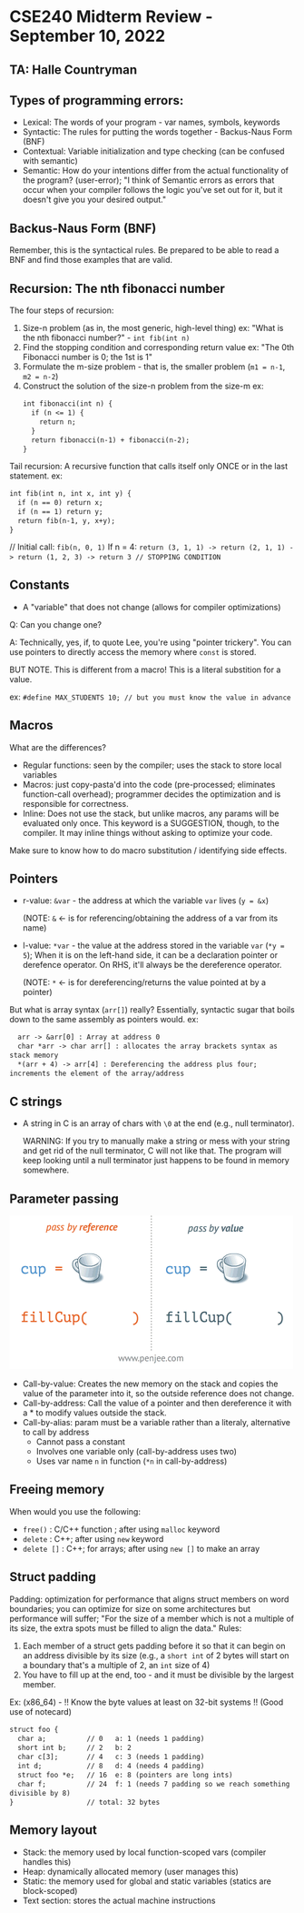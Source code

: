 # CSE240 Midterm Review - September 10, 2022

## TA: Halle Countryman

Types of programming errors:
----------------------------
- Lexical: The words of your program - var names, symbols, keywords
- Syntactic: The rules for putting the words together - Backus-Naus Form (BNF)
- Contextual: Variable initialization and type checking (can be confused with semantic)
- Semantic: How do your intentions differ from the actual functionality of the program? (user-error);
            "I think of Semantic errors as errors that occur when your compiler follows the logic
			you've set out for it, but it doesn't give you your desired output."

Backus-Naus Form (BNF)
----------------------
Remember, this is the syntactical rules. Be prepared to be able to read a BNF
and find those examples that are valid.

Recursion: The nth fibonacci number
-----------------------------------
The four steps of recursion:
1) Size-n problem (as in, the most generic, high-level thing)
   ex: "What is the nth fibonacci number?" - `int fib(int n)`
2) Find the stopping condition and corresponding return value
   ex: "The 0th Fibonacci number is 0; the 1st is 1"
3) Formulate the m-size problem - that is, the smaller problem (`m1 = n-1`, `m2 = n-2`)
4) Construct the solution of the size-n problem from the size-m
   ex:
   ```
   int fibonacci(int n) {
     if (n <= 1) {
	   return n;
	 }
	 return fibonacci(n-1) + fibonacci(n-2);
   }
   ```

Tail recursion: A recursive function that calls itself only ONCE or in the last statement.
   ex:
   ```
   int fib(int n, int x, int y) {
     if (n == 0) return x;
	 if (n == 1) return y;
	 return fib(n-1, y, x+y);
   }
   ```
   // Initial call: `fib(n, 0, 1)`
   If n = 4:
   `return (3, 1, 1) -> return (2, 1, 1) -> return (1, 2, 3) -> return 3 // STOPPING CONDITION`
   
Constants
---------
- A "variable" that does not change (allows for compiler optimizations)

Q: Can you change one?

A: Technically, yes, if, to quote Lee, you're using "pointer trickery".
   You can use pointers to directly access the memory where `const` is stored.

BUT NOTE. This is different from a macro! This is a literal substition for a value.

ex: `#define MAX_STUDENTS 10; // but you must know the value in advance`

Macros
------
What are the differences?
- Regular functions: seen by the compiler; uses the stack to store local variables
- Macros: just copy-pasta'd into the code (pre-processed; eliminates function-call overhead);
          programmer decides the optimization and is responsible for correctness.
- Inline: Does not use the stack, but unlike macros, any params will be evaluated only once.
          This keyword is a SUGGESTION, though, to the compiler. It may inline things without
		  asking to optimize your code.

Make sure to know how to do macro substitution / identifying side effects.

Pointers
--------
- r-value: `&var` - the address at which the variable `var` lives (`y = &x`)
  
  (NOTE: `&` <- is for referencing/obtaining the address of a var from its name)
- l-value: `*var` - the value at the address stored in the variable `var` (`*y = 5`);
           When it is on the left-hand side, it can be a declaration pointer or derefence operator.
		       On RHS, it'll always be the dereference operator.
  
  (NOTE: `*` <- is for dereferencing/returns the value pointed at by a pointer)

But what is array syntax (`arr[]`) really?
Essentially, syntactic sugar that boils down to the same assembly as pointers would.
   ex:
   ```
     arr -> &arr[0] : Array at address 0
     char *arr -> char arr[] : allocates the array brackets syntax as stack memory
     *(arr + 4) -> arr[4] : Dereferencing the address plus four; increments the element of the array/address
   ```

C strings
---------
- A string in C is an array of chars with `\0` at the end (e.g., null terminator).
 
  WARNING: If you try to manually make a string or mess with your string and get
           rid of the null terminator, C will not like that. The program will keep
		       looking until a null terminator just happens to be found in memory somewhere.

Parameter passing
-----------------

![Animation to delineate parameter passing](/images/pass-by-reference-vs-pass-by-value-animation.gif)

- Call-by-value: Creates the new memory on the stack and copies the value of the parameter
               into it, so the outside reference does not change.
- Call-by-address: Call the value of a pointer and then dereference it with a * to modify
               values outside the stack.
- Call-by-alias: param must be a variable rather than a literaly, alternative to call by address
   - Cannot pass a constant
   - Involves one variable only (call-by-address uses two)
   - Uses var name `n` in function (`*n` in call-by-address)


Freeing memory
--------------
When would you use the following:
- `free()` : C/C++ function ; after using `malloc` keyword
- `delete` : C++; after using `new` keyword
- `delete []` : C++; for arrays; after using `new []` to make an array

Struct padding
--------------
Padding: optimization for performance that aligns struct members on word boundaries;
         you can optimize for size on some architectures but performance will suffer;
		 "For the size of a member which is not a multiple of its size, the extra
		 spots must be filled to align the data."
Rules:
1) Each member of a struct gets padding before it so that it can begin on an address
   divisible by its size (e.g., a `short int` of 2 bytes will start on a boundary that's
   a multiple of 2, an `int` size of 4)
2) You have to fill up at the end, too - and it must be divisible by the largest member.

Ex: (x86_64) - !! Know the byte values at least on 32-bit systems !! (Good use of notecard)
```
struct foo {
  char a;          // 0   a: 1 (needs 1 padding)
  short int b;     // 2   b: 2
  char c[3];       // 4   c: 3 (needs 1 padding)
  int d;           // 8   d: 4 (needs 4 padding)
  struct foo *e;   // 16  e: 8 (pointers are long ints)
  char f;          // 24  f: 1 (needs 7 padding so we reach something divisible by 8)
}                  // total: 32 bytes
```

Memory layout
--------------
- Stack: the memory used by local function-scoped vars (compiler handles this)
- Heap: dynamically allocated memory (user manages this)
- Static: the memory used for global and static variables (statics are block-scoped)
- Text section: stores the actual machine instructions
